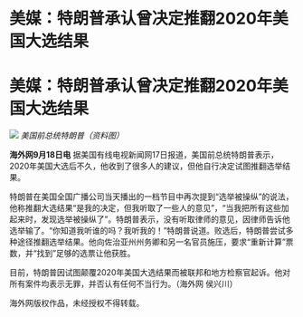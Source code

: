 # 美媒：特朗普承认曾决定推翻2020年美国大选结果

# 美媒：特朗普承认曾决定推翻2020年美国大选结果

![](https://inews.gtimg.com/om_bt/OEyiKLCXyTnyHLnUlNuoFGYccBP6lC2QZtf0BOl2K9uWUAA/1000)
_美国前总统特朗普（资料图）_

**海外网9月18日电**
据美国有线电视新闻网17日报道，美国前总统特朗普表示，2020年美国大选后不久，他收到了很多人的建议，但他自行决定试图推翻选举结果。

特朗普在美国全国广播公司当天播出的一档节目中再次提到“选举被操纵”的说法，他称推翻大选结果“是我的决定，但我听取了一些人的意见”，“当我把所有这些加起来时，发现选举被操纵了”。特朗普表示，没有听取律师的意见，因律师告诉他选举输了。“你知道我听谁的吗？我听我的！”特朗普说道。败选后，特朗普尝试多种途径推翻选举结果。他向佐治亚州州务卿和另一名官员施压，要求“重新计算”票数，并“找到”足够的选票让他获胜。

目前，特朗普因试图颠覆2020年美国大选结果而被联邦和地方检察官起诉。他对所有案件均表示无罪，并否认有任何不当行为。（海外网 侯兴川）

海外网版权作品，未经授权不得转载。

